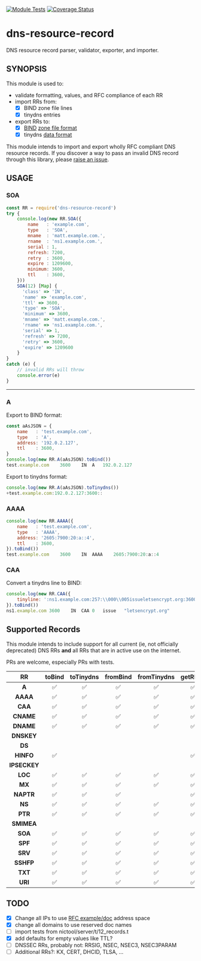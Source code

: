 [![Module Tests](https://github.com/msimerson/dns-resource-record/actions/workflows/ci-test.yml/badge.svg)](https://github.com/msimerson/dns-resource-record/actions/workflows/ci-test.yml)
[![Coverage Status](https://coveralls.io/repos/github/msimerson/dns-resource-record/badge.svg?branch=master)](https://coveralls.io/github/msimerson/dns-resource-record?branch=master)

# dns-resource-record

DNS resource record parser, validator, exporter, and importer.


## SYNOPSIS

This module is used to:

- validate formatting, values, and RFC compliance of each RR
- import RRs from:
    - [x] BIND zone file lines
    - [x] tinydns entries
- export RRs to:
    - [x] [BIND](https://www.isc.org/bind/) [zone file format](https://bind9.readthedocs.io/en/latest/reference.html#zone-file)
    - [x] tinydns [data format](https://cr.yp.to/djbdns/tinydns-data.html)

This module intends to import and export wholly RFC compliant DNS resource records. If you discover a way to pass an invalid DNS record through this library, please [raise an issue](https://github.com/msimerson/dns-resource-record/issues).


## USAGE

### SOA

```js
const RR = require('dns-resource-record')
try {
    console.log(new RR.SOA({
        name   : 'example.com',
        type   : 'SOA',
        mname  : 'matt.example.com.',
        rname  : 'ns1.example.com.',
        serial : 1,
        refresh: 7200,
        retry  : 3600,
        expire : 1209600,
        minimum: 3600,
        ttl    : 3600,
    }))
    SOA(12) [Map] {
      'class' => 'IN',
      'name' => 'example.com',
      'ttl' => 3600,
      'type' => 'SOA',
      'minimum' => 3600,
      'mname' => 'matt.example.com.',
      'rname' => 'ns1.example.com.',
      'serial' => 1,
      'refresh' => 7200,
      'retry' => 3600,
      'expire' => 1209600
    }
}
catch (e) {
    // invalid RRs will throw
    console.error(e)
}
```

---

### A

Export to BIND format:

```js
const aAsJSON = {
    name   : 'test.example.com',
    type   : 'A',
    address: '192.0.2.127',
    ttl    : 3600,
}
console.log(new RR.A(aAsJSON).toBind())
test.example.com    3600    IN  A   192.0.2.127
```

Export to tinydns format:

```js
console.log(new RR.A(aAsJSON).toTinydns())
+test.example.com:192.0.2.127:3600::
```

### AAAA

```js
console.log(new RR.AAAA({
    name   : 'test.example.com',
    type   : 'AAAA',
    address: '2605:7900:20:a::4',
    ttl    : 3600,
}).toBind())
test.example.com    3600    IN  AAAA    2605:7900:20:a::4
```

### CAA

Convert a tinydns line to BIND:

```js
console.log(new RR.CAA({
    tinyline: ':ns1.example.com:257:\\000\\005issueletsencrypt.org:3600::'
}).toBind())
ns1.example.com 3600    IN  CAA 0   issue   "letsencrypt.org"
```

## Supported Records

This module intends to include support for all current (ie, not officially deprecated) DNS RRs **and** all RRs that are in active use on the internet.

PRs are welcome, especially PRs with tests.

| **RR**     | **toBind**       | **toTinydns**    | **fromBind**     |  **fromTinydns** |     getRFCs      |
|:---------: |:----------------:|:----------------:|:----------------:|:----------------:|:----------------:|
| **A**      |:white_check_mark:|:white_check_mark:|:white_check_mark:|:white_check_mark:|:white_check_mark:|
| **AAAA**   |:white_check_mark:|:white_check_mark:|:white_check_mark:|:white_check_mark:|:white_check_mark:|
| **CAA**    |:white_check_mark:|:white_check_mark:|:white_check_mark:|:white_check_mark:|:white_check_mark:|
| **CNAME**  |:white_check_mark:|:white_check_mark:|:white_check_mark:|:white_check_mark:|:white_check_mark:|
| **DNAME**  |:white_check_mark:|:white_check_mark:|:white_check_mark:|:white_check_mark:|:white_check_mark:|
| **DNSKEY** |                  |                  |                  |                  |                  |
| **DS**     |                  |                  |                  |                  |                  |
| **HINFO**  |:white_check_mark:|                  |                  |                  |:white_check_mark:|
|**IPSECKEY**|                  |                  |                  |                  |                  |
| **LOC**    |:white_check_mark:|:white_check_mark:|:white_check_mark:|:white_check_mark:|:white_check_mark:|
| **MX**     |:white_check_mark:|:white_check_mark:|:white_check_mark:|:white_check_mark:|:white_check_mark:|
| **NAPTR**  |:white_check_mark:|:white_check_mark:|:white_check_mark:|                  |:white_check_mark:|
| **NS**     |:white_check_mark:|:white_check_mark:|:white_check_mark:|:white_check_mark:|:white_check_mark:|
| **PTR**    |:white_check_mark:|:white_check_mark:|:white_check_mark:|:white_check_mark:|:white_check_mark:|
| **SMIMEA** |                  |                  |                  |                  |                  |
| **SOA**    |:white_check_mark:|:white_check_mark:|:white_check_mark:|:white_check_mark:|:white_check_mark:|
| **SPF**    |:white_check_mark:|:white_check_mark:|:white_check_mark:|:white_check_mark:|:white_check_mark:|
| **SRV**    |:white_check_mark:|:white_check_mark:|:white_check_mark:|:white_check_mark:|:white_check_mark:|
| **SSHFP**  |:white_check_mark:|:white_check_mark:|:white_check_mark:|:white_check_mark:|:white_check_mark:|
| **TXT**    |:white_check_mark:|:white_check_mark:|:white_check_mark:|:white_check_mark:|:white_check_mark:|
| **URI**    |:white_check_mark:|:white_check_mark:|:white_check_mark:|:white_check_mark:|:white_check_mark:|

## TODO

- [x] Change all IPs to use [RFC example/doc](https://en.wikipedia.org/wiki/Reserved_IP_addresses) address space
- [x] change all domains to use reserved doc names
- [ ] import tests from nictool/server/t/12_records.t
- [x] add defaults for empty values like TTL?
- [ ] DNSSEC RRs, probably not: RRSIG, NSEC, NSEC3, NSEC3PARAM
- [ ] Additional RRs?: KX, CERT, DHCID, TLSA, ...
